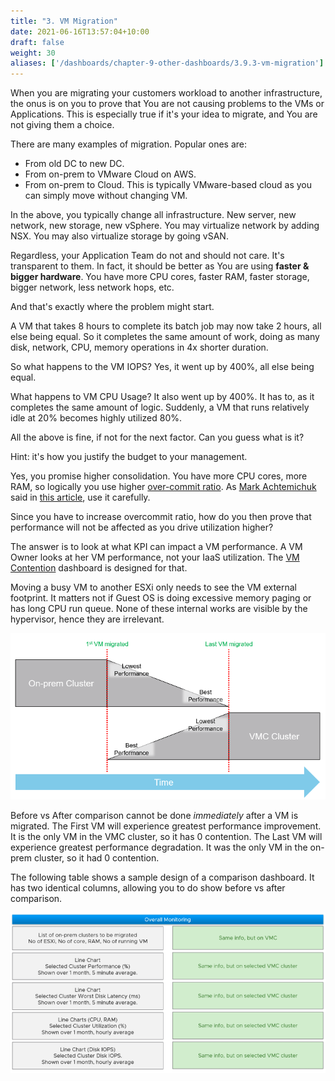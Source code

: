 ```yaml
---
title: "3. VM Migration"
date: 2021-06-16T13:57:04+10:00
draft: false
weight: 30
aliases: ['/dashboards/chapter-9-other-dashboards/3.9.3-vm-migration']
---
```


When you are migrating your customers workload to another infrastructure, the onus is on you to prove that You are not causing problems to the VMs or Applications. This is especially true if it's your idea to migrate, and You are not giving them a choice.

There are many examples of migration. Popular ones are:

- From old DC to new DC.
- From on-prem to VMware Cloud on AWS.
- From on-prem to Cloud. This is typically VMware-based cloud as you can simply move without changing VM.

In the above, you typically change all infrastructure. New server, new network, new storage, new vSphere. You may virtualize network by adding NSX. You may also virtualize storage by going vSAN.

Regardless, your Application Team do not and should not care. It's transparent to them. In fact, it should be better as You are using **faster & bigger hardware**. You have more CPU cores, faster RAM, faster storage, bigger network, less network hops, etc.

And that's exactly where the problem might start.

A VM that takes 8 hours to complete its batch job may now take 2 hours, all else being equal. So it completes the same amount of work, doing as many disk, network, CPU, memory operations in 4x shorter duration.

So what happens to the VM IOPS? Yes, it went up by 400%, all else being equal.

What happens to VM CPU Usage? It also went up by 400%. It has to, as it completes the same amount of logic. Suddenly, a VM that runs relatively idle at 20% becomes highly utilized 80%.

All the above is fine, if not for the next factor. Can you guess what is it?

Hint: it's how you justify the budget to your management.

Yes, you promise higher consolidation. You have more CPU cores, more RAM, so logically you use higher [over-commit ratio](https://blogs.vmware.com/vsphere/2015/11/vcpu-to-pcpu-ratios-are-they-still-relevant.html). As [Mark Achtemichuk](https://blogs.vmware.com/vsphere/author/mark_achtemichuk) said in [this article](https://blogs.vmware.com/vsphere/2015/11/vcpu-to-pcpu-ratios-are-they-still-relevant.html), use it carefully.

Since you have to increase overcommit ratio, how do you then prove that performance will not be affected as you drive utilization higher?

The answer is to look at what KPI can impact a VM performance. A VM Owner looks at her VM performance, not your IaaS utilization. The [VM Contention](/dashboards/chapter-2-performance-dashboards/3.2.10-vm-contention/) dashboard is designed for that.

Moving a busy VM to another ESXi only needs to see the VM external footprint. It matters not if Guest OS is doing excessive memory paging or has long CPU run queue. None of these internal works are visible by the hypervisor, hence they are irrelevant.

![VM Migration timeline](3.9.3-fig-1.png)

Before vs After comparison cannot be done *immediately* after a VM is migrated. The First VM will experience greatest performance improvement. It is the only VM in the VMC cluster, so it has 0 contention. The Last VM will experience greatest performance degradation. It was the only VM in the on-prem cluster, so it had 0 contention.

The following table shows a sample design of a comparison dashboard. It has two identical columns, allowing you to do show before vs after comparison.

![Sample comparison dashboard](3.9.3-fig-2.png)
